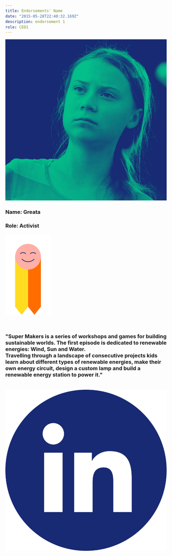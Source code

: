```yaml
---
title: Endorsements' Name
date: "2015-05-28T22:40:32.169Z"
description: endorsement 1
role: CEO1
---
```


![image](./greta.jpg#height=auto;width=200px)

### Name: **Greata**

### Role: **Activist**

[![image](./prize-2.svg#height=80px)](https://www.instagram.com/gretathunberg/)

&nbsp;&nbsp;

### "Super Makers is a series of workshops and games for building sustainable worlds. The first episode is dedicated to renewable energies: Wind, Sun and Water.<br>Travelling through a landscape of consecutive projects kids learn about different types of renewable energies, make their own energy circuit, design a custom lamp and build a renewable energy station to power it."<br><br>

[![image](./linkedin.svg#height=40px)](https://www.instagram.com/gretathunberg/)
